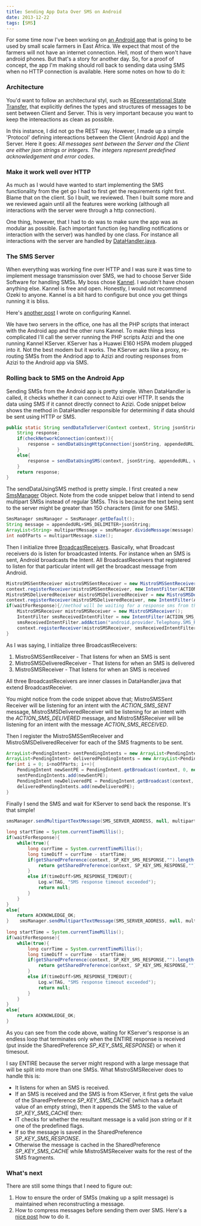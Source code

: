 ```yaml
---
title: Sending App Data Over SMS on Android
date: 2013-12-22
tags: [SMS]
---
```


For some time now I've been working on [an Android app](https://github.com/jasonrogena/ngombe_planner-android) that is going to be used by small scale farmers in East Africa. We expect that most of the farmers will not have an internet connection. Hell, most of them won't have android phones. But that's a story for another day. So, for a proof of concept, the app I'm making should roll back to sending data using SMS when no HTTP connection is available. Here some notes on how to do it:


### Architecture

You'd want to follow an architectural styl, such as [REpresentational State Transfer](http://www.ics.uci.edu/~fielding/pubs/dissertation/rest_arch_style.htm), that explicitly defines the types and structures of messages to be sent between Client and Server. This is very important because you want to keep the intereactions as clean as possible.

In this instance, I did not go the REST way. However, I made up a simple 'Protocol' defining intereactions between the Client (Android App) and the Server. Here it goes: *All messages sent between the Server and the Client are either json strings or integers. The integers represent predefined acknowledgement and error codes*.


### Make it work well over HTTP

As much as I would have wanted to start implementing the SMS functionality from the get go I had to first get the requirements right first. Blame that on the client. So I built, we reviewed. Then I built some more and we reviewed again until all the features were working (although all interactions with the server were through a http connection).

One thing, however, that I had to do was to make sure the app was as modular as possible. Each important function (eg handling notifications or interaction with the server) was handled by one class. For instance all interactions with the server are handled by [DataHandler.java](https://github.com/jasonrogena/ngombe_planner-android/blob/master/NgombePlanner/src/main/java/org/cgiar/ilri/np/farmer/backend/DataHandler.java).


### The SMS Server

When everything was working fine over HTTP and I was sure it was time to implement message transmission over SMS, we had to choose Server Side Software for handling SMSs. My boss chose [Kannel](http://www.kannel.org). I wouldn't have chosen anything else. Kannel is free and open. Honestly, I would not recommend Ozeki to anyone. Kannel is a bit hard to configure but once you get things running it is bliss.

Here's [another post](https://jasonrogena.github.io/2014/01/18/kannel-and-the-huawei-e160.html) I wrote on configuring Kannel.

We have two servers in the office, one has all the PHP scripts that interact with the Android app and the other runs Kannel. To make things less complicated I'll call the server running the PHP scripts Azizi and the one running Kannel KServer. KServer has a Huawei E160 HSPA modem plugged into it. Not the best modem but it works. The KServer acts like a proxy, re-routing SMSs from the Andriod app to Azizi and routing responses from Azizi to the Android app via SMS.


### Rolling back to SMS on the Android App

Sending SMSs from the Android app is pretty simple. When DataHandler is called, it checks whether it can connect to Azizi over HTTP. It sends the data using SMS if it cannot directly connect to Azizi. Code snippet below shows the method in DataHandler responsible for determining if data should be sent using HTTP or SMS.

```java
public static String sendDataToServer(Context context, String jsonString, String appendedURL, booleanwaitForResponse) {
    String response;
    if(checkNetworkConnection(context)){
        response = sendDataUsingHttpConnection(jsonString, appendedURL);
    }
    else{
        response = sendDataUsingSMS(context, jsonString, appendedURL, waitForResponse);
    }
    return response;
}
```


The sendDataUsingSMS method is pretty simple. I first created a new [SmsManager](http://developer.android.com/reference/android/telephony/gsm/SmsManager.html) Object. Note from the code snippet below that I intend to send multipart SMSs instead of regular SMSs. This is because the text being sent to the server might be greater than 150 characters (limit for one SMS).

```java
SmsManager smsManager = SmsManager.getDefault();
String message = appendedURL+SMS_DELIMITER+jsonString;
ArrayList<String> multipartMessage = smsManager.divideMessage(message);
int noOfParts = multipartMessage.size();
```

Then I initialize three [BroadcastReceivers](http://developer.android.com/reference/android/content/BroadcastReceiver.html). Basically, what Broadcast receivers do is listen for broadcasted Intents. For instance when an SMS is sent, Android broadcasts the Intent. All BroadcastReceivers that registered to listen for that particular intent will get the broadcast message from Android.

```java
MistroSMSSentReceiver mistroSMSSentReceiver = new MistroSMSSentReceiver(message, noOfParts);    
context.registerReceiver(mistroSMSSentReceiver, new IntentFilter(ACTION_SMS_SENT));
MistroSMSDeliveredReceiver mistroSMSDeliveredReceiver = new MistroSMSDeliveredReceiver(message, noOfParts);
context.registerReceiver(mistroSMSDeliveredReceiver, new IntentFilter(ACTION_SMS_DELIVERED));
if(waitForResponse){//method will be waiting for a response sms from the server
    MistroSMSReceiver mistroSMSReceiver = new MistroSMSReceiver();
    IntentFilter smsReceivedIntentFilter = new IntentFilter(ACTION_SMS_RECEIVED);
    smsReceivedIntentFilter.addAction("android.provider.Telephony.SMS_RECEIVED");
    context.registerReceiver(mistroSMSReceiver, smsReceivedIntentFilter);
}
```

As I was saying, I initialize three BroadcastReceivers:

 1. MistroSMSSentReceiver - That listens for when an SMS is sent
 2. MistroSMSDeliveredReceiver - That listens for when an SMS is delivered
 3. MistroSMSReceiver - That listens for when an SMS is received

All three BroadcastReceivers are inner classes in DataHandler.java that extend BroadcastReceiver.

You might notice from the code snippet above that; MistroSMSSent Receiver will be listening for an intent with the *ACTION_SMS_SENT* message, MistroSMSDeliveredReceiver will be listening for an intent with the *ACTION_SMS_DELIVERED* message, and MistroSMSReceiver will be listening for an intent with the message *ACTION_SMS_RECEIVED*.

Then I register the MistroSMSSentReceiver and MistroSMSDeliveredReceiver for each of the SMS fragments to be sent.

```java
ArrayList<PendingIntent> sentPendingIntents = new ArrayList<PendingIntent>();
ArrayList<PendingIntent> deliveredPendingIntents = new ArrayList<PendingIntent>();
for(int i = 0; i<noOfParts; i++){
    PendingIntent newSentPE = PendingIntent.getBroadcast(context, 0, new Intent(ACTION_SMS_SENT), 0);
    sentPendingIntents.add(newSentPE);
    PendingIntent newDeliveredPE = PendingIntent.getBroadcast(context, 0, new Intent(ACTION_SMS_DELIVERED), 0);
    deliveredPendingIntents.add(newDeliveredPE);
}
```

Finally I send the SMS and wait for KServer to send back the response. It's that simple!

```java
smsManager.sendMultipartTextMessage(SMS_SERVER_ADDRESS, null, multipartMessage, sentPendingIntents, deliveredPendingIntents);
 
long startTime = System.currentTimeMillis();
if(waitForResponse){
    while(true){
        long currTime = System.currentTimeMillis();
        long timeDiff = currTime - startTime;
        if(getSharedPreference(context, SP_KEY_SMS_RESPONSE,"").length()>0){
            return getSharedPreference(context, SP_KEY_SMS_RESPONSE,"");
        }
        else if(timeDiff>SMS_RESPONSE_TIMEOUT){
            Log.w(TAG, "SMS response timeout exceeded");
            return null;
        }
    }
}
else{
    return ACKNOWLEDGE_OK;
}    smsManager.sendMultipartTextMessage(SMS_SERVER_ADDRESS, null, multipartMessage, sentPendingIntents, deliveredPendingIntents);
 
long startTime = System.currentTimeMillis();
if(waitForResponse){
    while(true){
        long currTime = System.currentTimeMillis();
        long timeDiff = currTime - startTime;
        if(getSharedPreference(context, SP_KEY_SMS_RESPONSE,"").length()>0){
            return getSharedPreference(context, SP_KEY_SMS_RESPONSE,"");
        }
        else if(timeDiff>SMS_RESPONSE_TIMEOUT){
            Log.w(TAG, "SMS response timeout exceeded");
            return null;
        }
    }
}
else{
    return ACKNOWLEDGE_OK;
}
```

As you can see from the code above, waiting for KServer's response is an endless loop that terminates only when the ENTIRE response is received (put inside the SharedPreference *SP_KEY_SMS_RESPONSE*) or when it timesout.

I say ENTIRE because the server might respond with a large message that will be split into more than one SMSs. What MistroSMSReceiver does to handle this is:

 - It listens for when an SMS is received.
 - If an SMS is received and the SMS is from KServer, it first gets the value of the SharedPreference *SP_KEY_SMS_CACHE* (which has a default value of an empty string), then it appends the SMS to the value of *SP_KEY_SMS_CACHE* then:
 - IT checks for whether the resultant message is a valid json string or if it one of the predefined flags. 
 - If so the message is saved in the SharedPreference *SP_KEY_SMS_RESPONSE*.
 - Otherwise the message is cached in the SharedPreference *SP_KEY_SMS_CACHE* while MistroSMSReceiver waits for the rest of the SMS fragments.


### What's next

There are still some things that I need to figure out:

 1. How to ensure the order of SMSs (making up a split message) is maintained when reconstructing a message.
 2. How to compress messages before sending them over SMS. Here's a [nice post](http://www.davidhampgonsalves.com/Compress-JSON.js/) how to do it.
